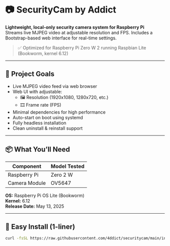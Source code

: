 # 📷 SecurityCam by Addict

**Lightweight, local-only security camera system for Raspberry Pi**  
Streams live MJPEG video at adjustable resolution and FPS. Includes a Bootstrap-based web interface for real-time settings.

> ✅ Optimized for Raspberry Pi Zero W 2 running Raspbian Lite (Bookworm, kernel 6.12)

---

## 🎯 Project Goals

- Live MJPEG video feed via web browser
- Web UI with adjustable:
  - 🖼 Resolution (1920x1080, 1280x720, etc.)
  - 🎞 Frame rate (FPS)
- Minimal dependencies for high performance
- Auto-start on boot using systemd
- Fully headless installation
- Clean uninstall & reinstall support

---

## 📦 What You’ll Need

| Component        | Model Tested     |
|------------------|------------------|
| Raspberry Pi     | Zero 2 W         |
| Camera Module    | OV5647           |

**OS:** Raspberry Pi OS Lite (Bookworm)  
**Kernel:** 6.12  
**Release Date:** May 13, 2025

---

## 🚀 Easy Install (1-liner)

```bash
curl -fsSL https://raw.githubusercontent.com/4ddict/securitycam/main/install_securitycam.sh -o install_securitycam.sh && chmod +x install_securitycam.sh && ./install_securitycam.sh
